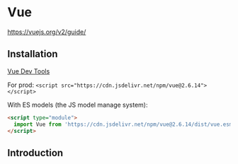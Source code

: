 # Vue

<https://vuejs.org/v2/guide/>

## Installation

[Vue Dev Tools](https://devtools.vuejs.org/guide/installation.html)

For prod: `<script src="https://cdn.jsdelivr.net/npm/vue@2.6.14"></script>`

With ES models (the JS model manage system):

```html
<script type="module">
  import Vue from 'https://cdn.jsdelivr.net/npm/vue@2.6.14/dist/vue.esm.browser.js'
</script>
```

## Introduction
